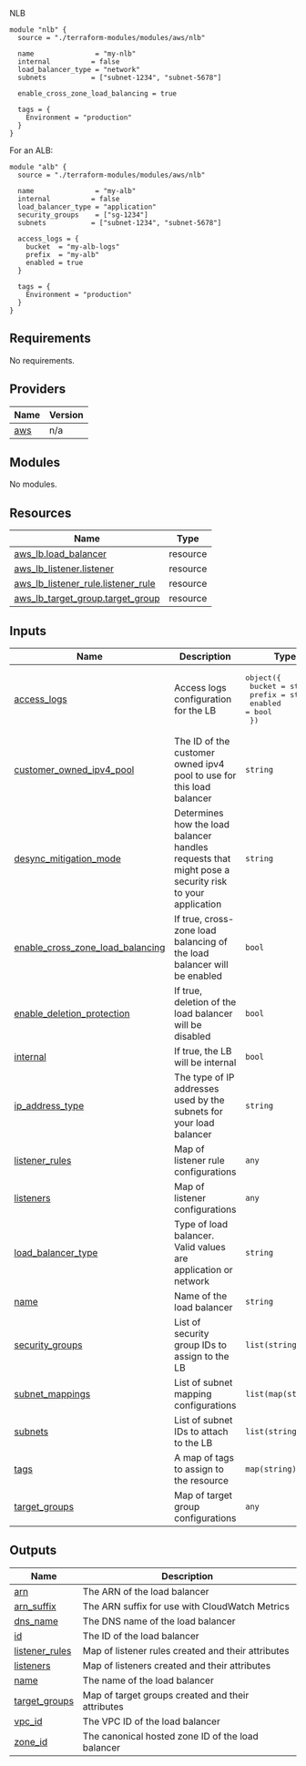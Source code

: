 NLB
```hcl
module "nlb" {
  source = "./terraform-modules/modules/aws/nlb"

  name               = "my-nlb"
  internal          = false
  load_balancer_type = "network"
  subnets           = ["subnet-1234", "subnet-5678"]

  enable_cross_zone_load_balancing = true

  tags = {
    Environment = "production"
  }
}
```

For an ALB:

```hcl
module "alb" {
  source = "./terraform-modules/modules/aws/nlb"

  name               = "my-alb"
  internal          = false
  load_balancer_type = "application"
  security_groups    = ["sg-1234"]
  subnets           = ["subnet-1234", "subnet-5678"]

  access_logs = {
    bucket  = "my-alb-logs"
    prefix  = "my-alb"
    enabled = true
  }

  tags = {
    Environment = "production"
  }
}
```

<!-- BEGIN_TF_DOCS -->
## Requirements

No requirements.

## Providers

| Name | Version |
|------|---------|
| <a name="provider_aws"></a> [aws](#provider\_aws) | n/a |

## Modules

No modules.

## Resources

| Name | Type |
|------|------|
| [aws_lb.load_balancer](https://registry.terraform.io/providers/hashicorp/aws/latest/docs/resources/lb) | resource |
| [aws_lb_listener.listener](https://registry.terraform.io/providers/hashicorp/aws/latest/docs/resources/lb_listener) | resource |
| [aws_lb_listener_rule.listener_rule](https://registry.terraform.io/providers/hashicorp/aws/latest/docs/resources/lb_listener_rule) | resource |
| [aws_lb_target_group.target_group](https://registry.terraform.io/providers/hashicorp/aws/latest/docs/resources/lb_target_group) | resource |

## Inputs

| Name | Description | Type | Default | Required |
|------|-------------|------|---------|:--------:|
| <a name="input_access_logs"></a> [access\_logs](#input\_access\_logs) | Access logs configuration for the LB | <pre>object({<br/>    bucket  = string<br/>    prefix  = string<br/>    enabled = bool<br/>  })</pre> | `null` | no |
| <a name="input_customer_owned_ipv4_pool"></a> [customer\_owned\_ipv4\_pool](#input\_customer\_owned\_ipv4\_pool) | The ID of the customer owned ipv4 pool to use for this load balancer | `string` | `null` | no |
| <a name="input_desync_mitigation_mode"></a> [desync\_mitigation\_mode](#input\_desync\_mitigation\_mode) | Determines how the load balancer handles requests that might pose a security risk to your application | `string` | `"defensive"` | no |
| <a name="input_enable_cross_zone_load_balancing"></a> [enable\_cross\_zone\_load\_balancing](#input\_enable\_cross\_zone\_load\_balancing) | If true, cross-zone load balancing of the load balancer will be enabled | `bool` | `false` | no |
| <a name="input_enable_deletion_protection"></a> [enable\_deletion\_protection](#input\_enable\_deletion\_protection) | If true, deletion of the load balancer will be disabled | `bool` | `false` | no |
| <a name="input_internal"></a> [internal](#input\_internal) | If true, the LB will be internal | `bool` | `false` | no |
| <a name="input_ip_address_type"></a> [ip\_address\_type](#input\_ip\_address\_type) | The type of IP addresses used by the subnets for your load balancer | `string` | `"ipv4"` | no |
| <a name="input_listener_rules"></a> [listener\_rules](#input\_listener\_rules) | Map of listener rule configurations | `any` | `{}` | no |
| <a name="input_listeners"></a> [listeners](#input\_listeners) | Map of listener configurations | `any` | `{}` | no |
| <a name="input_load_balancer_type"></a> [load\_balancer\_type](#input\_load\_balancer\_type) | Type of load balancer. Valid values are application or network | `string` | `"network"` | no |
| <a name="input_name"></a> [name](#input\_name) | Name of the load balancer | `string` | n/a | yes |
| <a name="input_security_groups"></a> [security\_groups](#input\_security\_groups) | List of security group IDs to assign to the LB | `list(string)` | `[]` | no |
| <a name="input_subnet_mappings"></a> [subnet\_mappings](#input\_subnet\_mappings) | List of subnet mapping configurations | `list(map(string))` | `[]` | no |
| <a name="input_subnets"></a> [subnets](#input\_subnets) | List of subnet IDs to attach to the LB | `list(string)` | `[]` | no |
| <a name="input_tags"></a> [tags](#input\_tags) | A map of tags to assign to the resource | `map(string)` | `{}` | no |
| <a name="input_target_groups"></a> [target\_groups](#input\_target\_groups) | Map of target group configurations | `any` | `{}` | no |

## Outputs

| Name | Description |
|------|-------------|
| <a name="output_arn"></a> [arn](#output\_arn) | The ARN of the load balancer |
| <a name="output_arn_suffix"></a> [arn\_suffix](#output\_arn\_suffix) | The ARN suffix for use with CloudWatch Metrics |
| <a name="output_dns_name"></a> [dns\_name](#output\_dns\_name) | The DNS name of the load balancer |
| <a name="output_id"></a> [id](#output\_id) | The ID of the load balancer |
| <a name="output_listener_rules"></a> [listener\_rules](#output\_listener\_rules) | Map of listener rules created and their attributes |
| <a name="output_listeners"></a> [listeners](#output\_listeners) | Map of listeners created and their attributes |
| <a name="output_name"></a> [name](#output\_name) | The name of the load balancer |
| <a name="output_target_groups"></a> [target\_groups](#output\_target\_groups) | Map of target groups created and their attributes |
| <a name="output_vpc_id"></a> [vpc\_id](#output\_vpc\_id) | The VPC ID of the load balancer |
| <a name="output_zone_id"></a> [zone\_id](#output\_zone\_id) | The canonical hosted zone ID of the load balancer |
<!-- END_TF_DOCS -->